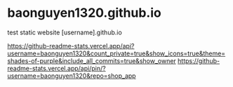 # baonguyen1320.github.io
test static website [username].github.io

https://github-readme-stats.vercel.app/api?username=baonguyen1320&count_private=true&show_icons=true&theme=shades-of-purple&include_all_commits=true&show_owner
https://github-readme-stats.vercel.app/api/pin/?username=baonguyen1320&repo=shop_app
